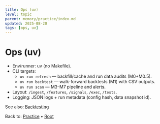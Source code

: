 ```yaml
---
title: Ops (uv)
level: topic
parent: memory/practice/index.md
updated: 2025-08-20
tags: [ops, uv]
---
```


# Ops (uv)

- Env/runner: uv (no Makefile).
- CLI targets:
  - `uv run refresh` — backfill/cache and run data audits (M0+M0.5).
  - `uv run backtest` — walk-forward backtests (M1) with CSV outputs.
  - `uv run scan` — M3–M7 pipeline and alerts.
- Layout: `/ingest`, `/features`, `/signals`, `/exec`, `/tests`.
- Logging: JSON logs + run metadata (config hash, data snapshot id).

See also: [Backtesting](./backtesting.md)

Back to: [Practice](./practice/index.md) • [Root](./memory.md)
